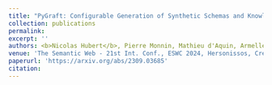 ```yaml
---
title: "PyGraft: Configurable Generation of Synthetic Schemas and Knowledge Graphs at Your Fingertips"
collection: publications
permalink:
excerpt: ''
authors: <b>Nicolas Hubert</b>, Pierre Monnin, Mathieu d'Aquin, Armelle Brun, and Davy Monticolo
venue: 'The Semantic Web - 21st Int. Conf., ESWC 2024, Hersonissos, Crete, Greece, May 26 - May 30, 2024, Proceedings'
paperurl: 'https://arxiv.org/abs/2309.03685'
citation:
---
```

